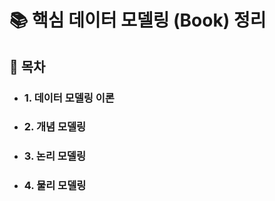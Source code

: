 # :books: 핵심 데이터 모델링 (Book) 정리
 
##  :scroll: 목차


* ### 1. 데이터 모델링 이론  
* ### 2. 개념 모델링  
* ### 3. 논리 모델링  
* ### 4. 물리 모델링  


